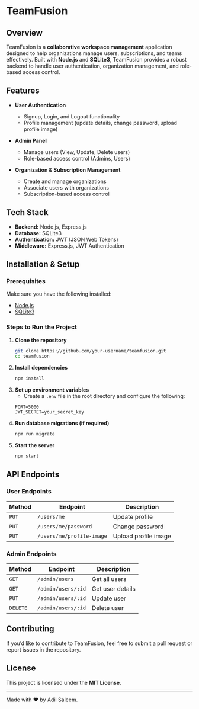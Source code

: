 # TeamFusion

## Overview
TeamFusion is a **collaborative workspace management** application designed to help organizations manage users, subscriptions, and teams effectively. Built with **Node.js** and **SQLite3**, TeamFusion provides a robust backend to handle user authentication, organization management, and role-based access control.

## Features
- **User Authentication**
  - Signup, Login, and Logout functionality
  - Profile management (update details, change password, upload profile image)
  
- **Admin Panel**
  - Manage users (View, Update, Delete users)
  - Role-based access control (Admins, Users)

- **Organization & Subscription Management**
  - Create and manage organizations
  - Associate users with organizations
  - Subscription-based access control

## Tech Stack
- **Backend:** Node.js, Express.js
- **Database:** SQLite3
- **Authentication:** JWT (JSON Web Tokens)
- **Middleware:** Express.js, JWT Authentication

## Installation & Setup

### Prerequisites
Make sure you have the following installed:
- [Node.js](https://nodejs.org/)
- [SQLite3](https://www.sqlite.org/)

### Steps to Run the Project
1. **Clone the repository**
   ```sh
   git clone https://github.com/your-username/teamfusion.git
   cd teamfusion
   ```
2. **Install dependencies**
   ```sh
   npm install
   ```
3. **Set up environment variables**
   - Create a `.env` file in the root directory and configure the following:
   ```
   PORT=5000
   JWT_SECRET=your_secret_key
   ```
4. **Run database migrations (if required)**
   ```sh
   npm run migrate
   ```
5. **Start the server**
   ```sh
   npm start
   ```

## API Endpoints

### **User Endpoints**
| Method | Endpoint | Description |
|--------|----------|-------------|
| `PUT` | `/users/me` | Update profile |
| `PUT` | `/users/me/password` | Change password |
| `PUT` | `/users/me/profile-image` | Upload profile image |

### **Admin Endpoints**
| Method | Endpoint | Description |
|--------|----------|-------------|
| `GET` | `/admin/users` | Get all users |
| `GET` | `/admin/users/:id` | Get user details |
| `PUT` | `/admin/users/:id` | Update user |
| `DELETE` | `/admin/users/:id` | Delete user |

## Contributing
If you’d like to contribute to TeamFusion, feel free to submit a pull request or report issues in the repository.

## License
This project is licensed under the **MIT License**.

---
Made with ❤️ by Adil Saleem.

